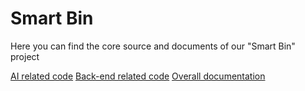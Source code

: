 # Smart Bin

Here you can find the core source and documents of our "Smart Bin" project

[AI related code](./ai)
[Back-end related code](./backend)
[Overall documentation](./docuentation)
